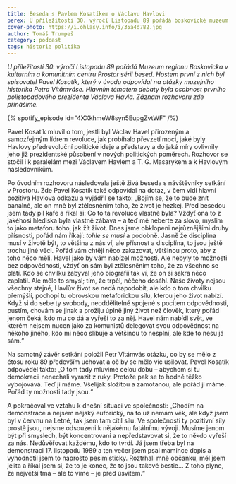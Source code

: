 ```yaml
---
title: Beseda s Pavlem Kosatíkem o Václavu Havlovi
perex: U příležitosti 30. výročí Listopadu 89 pořádá boskovické muzeum sérii besed. Hostem první z nich byl spisovatel Pavel Kosatík, který v úvodu odpovídal na otázky historika Petra Vítámváse. Záznam rozhovoru zde přinášíme.
cover-photo: https://i.ohlasy.info/i/35a4d782.jpg
author: Tomáš Trumpeš
category: podcast
tags: historie politika
---
```


*U příležitosti 30. výročí Listopadu 89 pořádá Muzeum regionu Boskovicka v kulturním a komunitním centru Prostor sérii besed. Hostem první z nich byl spisovatel Pavel Kosatík, který v úvodu odpovídal na otázky muzejního historika Petra Vítámváse. Hlavním tématem debaty byla osobnost prvního polistopadového prezidenta Václava Havla. Záznam rozhovoru zde přinášíme.*

{% spotify_episode id="4XXkhmeW8syn5EupgZvtWF" /%}

Pavel Kosatík mluvil o tom, jestli byl Václav Havel přirozeným a samozřejmým lídrem revoluce, jak probíhalo převzetí moci, jaké byly Havlovy předrevoluční politické ideje a představy a do jaké míry ovlivnily jeho již prezidentské působení v nových politických poměrech. Rozhovor se stočil i k paralelám mezi Václavem Havlem a T. G. Masarykem a k Havlovým následovníkům.

Po úvodním rozhovoru následovala ještě živá beseda s návštěvníky setkání v Prostoru. Zde Pavel Kosatík také odpovídal na dotaz, v čem vidí hlavní pozitiva Havlova odkazu a vyjádřil se takto: „Bojím se, že to bude znít banálně, ale on mně byl ztělesněním toho, že život je hezkej. Před besedou jsem tady pil kafe a říkal si: Co to ta revoluce vlastně byla? Vždyť ona to z jakéhosi hlediska byla vlastně zábava – a teď mě neberte za slovo, myslím to jako metaforu toho, jak žít život. Dnes jsme obklopeni nejrůznějšími druhy přísnosti, pořád nám říkají: *tohle se musí* a podobně. Jasně že disciplína musí v životě být, to většina z nás ví, ale přísnost a disciplína, to jsou ještě trochu jiné věci. Pořád vám chtějí něco zakazovat, většinou proto, aby z toho něco měli. Havel jako by vám nabízel možnosti. Ale nebyly to možnosti bez odpovědnosti, vždyť on sám byl ztělesněním toho, že za všechno se platí. Kdo se chvilku zabýval jeho biografií tak ví, že on si sakra něco zaplatil. Ale mělo to smysl; tím, že trpěl, něčeho dosáhl. Naše životy nejsou všechny stejné, Havlův život se nedá napodobit, ale kdo o tom chvilku přemýšlí, pochopí tu obrovskou metaforickou sílu, kterou jeho život nabízí. Když si do sebe ty svobody, neoddělitelně spojené s pocitem odpovědnosti, pustím, chovám se jinak a prožiju úplně jiný život než člověk, který pořád jenom čeká, kdo mu co dá a vyřeší to za něj. Havel nám nabídl svět, ve kterém nejsem nucen jako za komunistů delegovat svou odpovědnost na někoho jiného, kdo mi něco slibuje a většinou to nesplní, ale kde to nesu já sám.“

Na samotný závěr setkání položil Petr Vítámvás otázku, co by se mělo z étosu roku 89 především uchovat a oč by se mělo víc usilovat. Pavel Kosatík odpověděl takto: „O tom tady mluvíme celou dobu – abychom si tu demokracii nenechali vyrazit z ruky. Protože pak se to hodně těžko vybojovává. Teď ji máme. Všelijak složitou a zamotanou, ale pořád ji  máme. Pořád ty možnosti tady jsou.“ 

A pokračoval ve vztahu k dnešní situaci ve společnosti: „Chodím na demonstrace a nejsem nějaký euforický, na to už nemám věk, ale když jsem byl v červnu na Letné, tak jsem tam cítil sílu. Ve společnosti ty pozitivní síly prostě jsou, nejsme odsouzeni k nějakému fatálnímu vývoji. Musíme jenom být při smyslech, být koncentrovaní a nepředstavovat si, že to někdo vyřeší za nás. Nedůvěřovat každému, kdo to tvrdí. Já jsem třeba byl na demonstraci 17. listopadu 1989 a ten večer jsem psal mamince dopis a vyhodnotil jsem to naprosto pesimisticky. Roztrhali mně občanku, měl jsem jelita a říkal jsem si, že to je konec, že to jsou takové bestie… Z toho plyne, že největší tma – ale to víme – je před úsvitem.“

